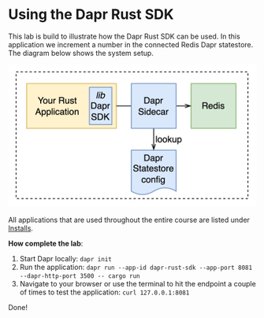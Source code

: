 # Using the Dapr Rust SDK

This lab is build to illustrate how the Dapr Rust SDK can be used. In this application we increment a number in the connected Redis Dapr statestore. The diagram below shows the system setup.

![Architecture Overview](./04.02-dapr-training.drawio.png)

All applications that are used throughout the entire course are listed under [Installs](https://github.com/lftraining/LFD233-code/?tab=readme-ov-file#installs).

**How complete the lab**:
1. Start Dapr locally: `dapr init`
2. Run the application: `dapr run --app-id dapr-rust-sdk --app-port 8081 --dapr-http-port 3500 -- cargo run`
3. Navigate to your browser or use the terminal to hit the endpoint a couple of times to test the application: `curl 127.0.0.1:8081`

Done!

<!-- version with wasmedge
`dapr run --app-id page-counter --dapr-http-port 3500 --log-level debug -- wasmedge --dir .:. --reactor --rustls_plugin ./WasmEdge/plugins/wasmedge_rustls/target/release/libwasmedge_rustls.so dapr-sdk-wasmedge/target/wasm32-wasi/debug/dapr-sdk-wasmedge.wasm`
-->
